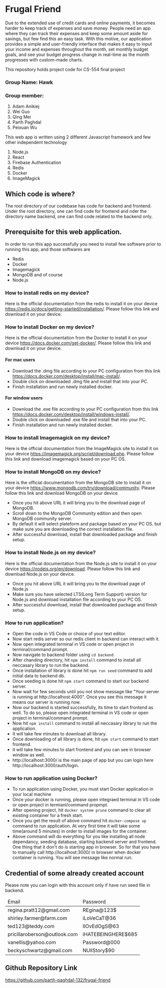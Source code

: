 # Frugal Friend

Due to the extended use of credit cards and online payments, it becomes harder to keep track of expenses and save money. People need an app where they can track their expenses and keep some amount aside for savings, but few find this an easy task. With this motive, our application provides a  simple and user-friendly interface that makes it easy to input your income and expenses throughout the month, set monthly budget goals, and see your budget progress change in real-time as the month progresses with custom-made charts.

This repository holds project code for CS-554 final project
### Group Name: Hawk
### Group member:
1. Adam Anikiej
2. Wei Guo
3. Qing Mei
4. Parth Paghdal
5. Peixuan Wu

This web app is written using 2 different Javascript framework and few other independent technology
1. Node.js
2. React
3. Firebase Authentication
4. Redis
5. Docker
6. ImageMagick

## Which code is where?
The root directory of our codebase has code for backend and frontend. Under the root directory, one can find code for frontend and nder the directory name backend, one can find code related to the backend only.

## Prerequisite for this web application.
In order to run this app successfully you need to install few software prior to running this app, and those softwares are
- Redis
- Docker
- Imagemagick
- MongoDB and of course
- Node.js

### How to install redis on my device?
Here is the official documentation from the redis to install it on your device https://redis.io/docs/getting-started/installation/. Please follow this link and download it on your device.

### How to install Docker on my device?
Here is the official documentation from the Docker to install it on your device https://docs.docker.com/get-docker/. Please follow this link and download it on your device.

#### For mac users
- Download the .dmg file according to your PC configuration from this link https://docs.docker.com/desktop/install/mac-install/.
- Double click on downloaded .dmg file and install that into your PC.
- Finish installation and run newly installed docker.

#### For window users
- Download the .exe file according to your PC configuration from this link https://docs.docker.com/desktop/install/windows-install/.
- Double click on downloaded .exe file and install that into your PC.
- Finish installation and run newly installed docker.

### How to install Imagemagick on my device?
Here is the official documentation from the ImageMagick site to install it on your device https://imagemagick.org/script/download.php. Please follow this link and download imagemagick based on your PC OS.

### How to install MongoDB on my device?
Here is the official documentation from the MongoDB site to install it on your device https://www.mongodb.com/try/download/community. Please follow this link and download MongoDB on your device.

- Once you hit above URL it will bring you to the download page of MongoDB.
- Scroll down to the MongoDB Community edition and then open MongoDB community server.
- By default it will select plateform and package based on your PC OS. but make sure you are downloading the correct installation file.
- After successful download, install that downloaded package and finish setup.

### How to install Node.js on my device?
Here is the official documentation from the Node.js site to install it on your device https://nodejs.org/en/download. Please follow this link and download Node.js on your device.

- Once you hit above URL it will bring you to the download page of Node.js
- Make sure you have selected LTS(Long Term Support) version for Node.js and download installation file according to your PC OS.
- After successful download, install that downloaded package and finish setup.

### How to run application?
- Open the code in VS Code or choice of your text editor.
- Now start redis server so our redis client in backend can interact with it.
- Now open integrated terminal in VS code or open project in terminal/command prompt.
- Now navigate to backend folder using `cd backend`
- After chanding directory, hit `npm install` command to install all neccasary library to run the backend.
- Once installation of library is done hit `npm run seed` command to add initial data to backend db.
- Once seeding is done hit `npm start` command to start our backend server.
- Now wait for few seconds until you not show message like "Your server is running at http://localhost:4000". Once you see this message it means our server is running now.
- Now our backend is started successfully, its time to start frontend as well. To do so, please open integrated terminal in VS code or open project in terminal/command prompt.
- Now hit `npm install` command to install all neccasary library to run the application.
- It will take few minutes to download all library.
- Once downloading of all library is done, hit `npm start` command to start frontend.
- it will take few minutes to start frontend and you can see in browser window as well.
- http://localhost:3000/ is the main page of app but you can login here http://localhost:3000/auth/login.

### How to run application using Docker?
- To run application using Docker, you must start Docker application in your local machine
- Once your docker is running, please open integraed terminal in VS code or open project in termianl/command propmpt.
- After opening project, hit `docker system prune` command to clear all existing container for a fresh start.
- Once you get the result of above command hit `docker-compose up` command to run application. At very first time it will take some time(around 5 minutes) in order to install images for the container.
- Above command will do everything for you like installing all node dependancy, seeding database, starting backend server and frontend. One thing that it don't do is starting app in browser. So for that you have to manually call http://localhost:3000/ in browser when docker container is running. You will see message like normal run.

## Credential of some already created account
Please note you can login with this account only if have run seed file in backend.

<table>
    <thead>
        <tr>
            <td>Email</td>
            <td>Password</td>
        </tr>
    </thead>
    <tbody>
        <tr>
            <td>regina.pratt12@gmail.com</td>
            <td>REgina@123$</td>
        </tr>
        <tr>
            <td>shirley.farmer@farm.com</td>
            <td>iLoVeCaT@36</td>
        </tr>
        <tr>
            <td>ted123@teddy.com</td>
            <td>IlOvEdOgS@63</td>
        </tr>
        <tr>
            <td>pricillaroberson@outlook.com</td>
            <td>iHATEBEINGHERE$685</td>
        </tr>
        <tr>
            <td>vanellis@yahoo.com</td>
            <td>Password@000</td>
        </tr>
        <tr>
            <td>beckyschwartz@gmail.com</td>
            <td>NUllStory$90</td>
        </tr>
    </tbody>
</table>

## Github Repository Link
https://github.com/parth-paghdal-132/frugal-friend